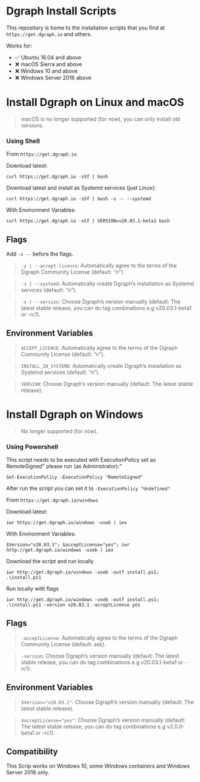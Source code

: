 # Dgraph Install Scripts

This repository is home to the installation scripts that you find at `https://get.dgraph.io` and others.

Works for:

* :white_check_mark: Ubuntu 16.04 and above 
* :x: macOS Sierra and above
* :x: Windows 10 and above
* :x: Windows Server 2016 above

<!-- Todo: Add Windows Version with Powershell version tested. -->
<!-- Todo: Add Systemd references. -->

# Install Dgraph on Linux and macOS

<!-- Todo: Add Brew formula here. -->

> macOS is no longer supported (for now), you can only install old versions.

### Using Shell

From `https://get.dgraph.io`

Download latest:
```shell
curl https://get.dgraph.io -sSf | bash
```

Download latest and install as Systemd services (just Linux):

```shell
curl https://get.dgraph.io -sSf | bash -s -- --systemd
```

With Environment Variables:

```shell
curl https://get.dgraph.io -sSf | VERSION=v20.03.1-beta1 bash
```

## Flags

Add `-s --` before the flags.

>`-y | --accept-license`: Automatically agree to the terms of the Dgraph Community License (default: “n”).

>`-s | --systemd`: Automatically create Dgraph’s installation as Systemd services (default: “n”).

>`-v | --version`: Choose Dgraph’s version manually (default: The latest stable release, you can do tag combinations e.g v20.03.1-beta1 or -rc1).


## Environment Variables

>`ACCEPT_LICENSE`: Automatically agree to the terms of the Dgraph Community License (default: “n”).

>`INSTALL_IN_SYSTEMD`: Automatically create Dgraph’s installation as Systemd services (default: “n”).

>`VERSION`: Choose Dgraph’s version manually (default: The latest stable release).


# Install Dgraph on Windows

> No longer supported (for now).

### Using Powershell

This script needs to be executed with ExecutionPolicy set as RemoteSigned"
please run (as Administrator):"

```
Set-ExecutionPolicy -ExecutionPolicy "RemoteSigned"
```

After run the script you can set it to `-ExecutionPolicy "Undefined"`

From `https://get.dgraph.io/windows`

Download latest:

```shell
iwr https://get.dgraph.io/windows -useb | iex
```

With Environment Variables:

```shell
$Version="v20.03.1"; $acceptLicense="yes"; iwr http://get.dgraph.io/windows -useb | iex
```

Download the script and run locally

```shell
iwr http://get.dgraph.io/windows -useb -outf install.ps1; .\install.ps1
```

Run locally with flags

```shell
iwr http://get.dgraph.io/windows -useb -outf install.ps1; .\install.ps1 -version v20.03.1 -acceptLicense yes
```

## Flags

>`-acceptLicense`: Automatically agree to the terms of the Dgraph Community License (default: ask).

>`-version`: Choose Dgraph’s version manually (default: The latest stable release, you can do tag combinations e.g v20.03.1-beta1 or -rc1).

## Environment Variables

>`$Version="v20.03.1"`: Choose Dgraph’s version manually (default: The latest stable release).

>`$acceptLicense="yes"`: Choose Dgraph’s version manually (default: The latest stable release, you can do tag combinations e.g v2.0.0-beta1 or -rc1).

## Compatibility

This Scrip works on Windows 10, some Windows containers and Windows Server 2016 only.

<!-- Todo: Check Compatibility with Windows Subsystem for Linux. -->
